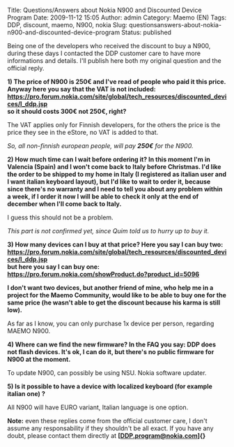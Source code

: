 Title: Questions/Answers about Nokia N900 and Discounted Device Program
Date: 2009-11-12 15:05
Author: admin
Category: Maemo (EN)
Tags: DDP, discount, maemo, N900, nokia
Slug: questionsanswers-about-nokia-n900-and-discounted-device-program
Status: published

Being one of the developers who received the discount to buy a N900,
during these days I contacted the DDP customer care to have more
informations and details. I'll publish here both my original question
and the official reply.

**1) The price of N900 is 250€ and I've read of people who paid it this
price. Anyway here you say that the VAT is not included:  
<https://pro.forum.nokia.com/site/global/tech_resources/discounted_devices/l_ddp.jsp>  
so it should costs 300€ not 250€, right?**

The VAT applies only for Finnish developers, for the others the price is
the price they see in the eStore, no VAT is added to that.

*So, all non-finnish european people, will pay **250€** for the N900.*

**2) How much time can I wait before ordering it? In this moment I'm in
Valencia (Spain) and I won't come back to Italy before Christmas. I'd
like the order to be shipped to my home in Italy (I registered as
italian user and I want italian keyboard layout), but I'd like to wait
to order it, because since there's no warranty and I need to tell you
about any problem within a week, if I order it now I will be able to
check it only at the end of december when I'll come back to Italy.**

I guess this should not be a problem.

*This part is not confirmed yet, since Quim told us to hurry up to buy
it.*

<strong>3) How many devices can I buy at that price? Here you say I can
buy two:  
<https://pro.forum.nokia.com/site/global/tech_resources/discounted_devices/l_ddp.jsp>  
but here you say I can buy one:
<https://pro.forum.nokia.com/showProduct.do?product_id=5096>

I don't want two devices, but another friend of mine, who help me in a
project for the Maemo Community, would like to be able to buy one for
the same price (he wasn't able to get the discount because his karma is
still low).</strong>

As far as I know, you can only purchase 1x device per person, regarding
MAEMO N900.

**4) Where can we find the new firmware? In the FAQ you say: DDP does
not flash devices. It's ok, I can do it, but there's no public firmware
for N900 at the moment.**

To update N900, can possibly be using NSU. Nokia software updater.

**5) Is it possible to have a device with localized keyboard (for
example italian one) ?**

All N900 will have EURO variant, Italian language is one option.

**Note:** even these replies come from the official customer care, I
don't assume any responsability if they shouldn't be all exact. If you
have any doubt, please contact them directly at
**[DDP.program@nokia.com]{}**
